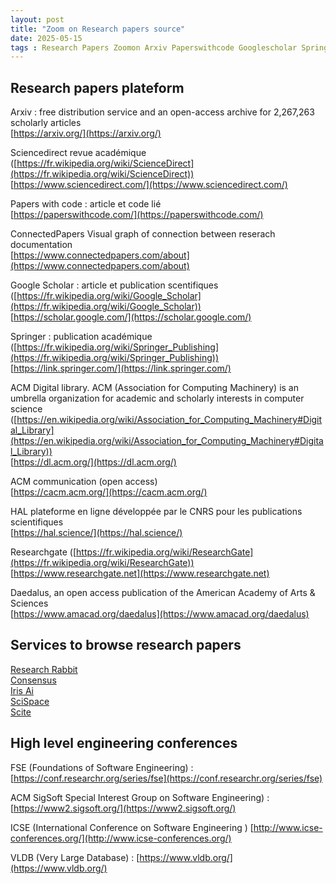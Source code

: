 ```yaml
---
layout: post
title: "Zoom on Research papers source"
date: 2025-05-15
tags : Research Papers Zoomon Arxiv Paperswithcode Googlescholar Springer Acm Hal Researchgate Daedalus Vldb Conferences
---
```


## Research papers plateform

Arxiv :  free distribution service and an open-access archive for 2,267,263 scholarly articles     
[https://arxiv.org/](https://arxiv.org/)    

Sciencedirect revue académique ([https://fr.wikipedia.org/wiki/ScienceDirect](https://fr.wikipedia.org/wiki/ScienceDirect))    
[https://www.sciencedirect.com/](https://www.sciencedirect.com/)     

Papers with code : article et code lié      
[https://paperswithcode.com/](https://paperswithcode.com/)        

ConnectedPapers Visual graph of connection between reserach documentation      
[https://www.connectedpapers.com/about](https://www.connectedpapers.com/about)      

Google Scholar : article et publication scentifiques ([https://fr.wikipedia.org/wiki/Google_Scholar](https://fr.wikipedia.org/wiki/Google_Scholar))      
[https://scholar.google.com/](https://scholar.google.com/)        

Springer : publication académique ([https://fr.wikipedia.org/wiki/Springer_Publishing](https://fr.wikipedia.org/wiki/Springer_Publishing))       
[https://link.springer.com/](https://link.springer.com/)      

ACM Digital library.  ACM (Association for Computing Machinery) is an umbrella organization for academic and scholarly interests in computer science ([https://en.wikipedia.org/wiki/Association_for_Computing_Machinery#Digital_Library](https://en.wikipedia.org/wiki/Association_for_Computing_Machinery#Digital_Library))       
[https://dl.acm.org/](https://dl.acm.org/)      

ACM communication (open access)      
[https://cacm.acm.org/](https://cacm.acm.org/)          

HAL plateforme en ligne développée par le CNRS pour les publications scientifiques        
[https://hal.science/](https://hal.science/)       

Researchgate ([https://fr.wikipedia.org/wiki/ResearchGate](https://fr.wikipedia.org/wiki/ResearchGate))       
[https://www.researchgate.net](https://www.researchgate.net)       

Daedalus, an open access publication of the American Academy of Arts & Sciences        
[https://www.amacad.org/daedalus](https://www.amacad.org/daedalus)      

## Services to browse research papers

[Research Rabbit](https://www.researchrabbit.ai/)      
[Consensus](https://consensus.app/)          
[Iris Ai](https://iris.ai/)        
[SciSpace](https://scispace.com/fr)     
[Scite](https://scite.ai/)      

## High level engineering conferences      

FSE (Foundations of Software Engineering) : [https://conf.researchr.org/series/fse](https://conf.researchr.org/series/fse)      

ACM SigSoft Special Interest Group on Software Engineering) : [https://www2.sigsoft.org/](https://www2.sigsoft.org/)        

ICSE (International Conference on Software Engineering ) [http://www.icse-conferences.org/](http://www.icse-conferences.org/)      

VLDB (Very Large Database) : [https://www.vldb.org/](https://www.vldb.org/)       
